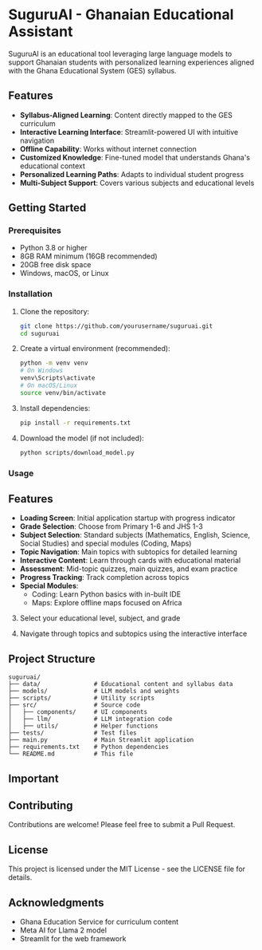 # SuguruAI - Ghanaian Educational Assistant

SuguruAI is an educational tool leveraging large language models to support Ghanaian students with personalized learning experiences aligned with the Ghana Educational System (GES) syllabus.

## Features

- **Syllabus-Aligned Learning**: Content directly mapped to the GES curriculum
- **Interactive Learning Interface**: Streamlit-powered UI with intuitive navigation
- **Offline Capability**: Works without internet connection
- **Customized Knowledge**: Fine-tuned model that understands Ghana's educational context
- **Personalized Learning Paths**: Adapts to individual student progress
- **Multi-Subject Support**: Covers various subjects and educational levels

## Getting Started

### Prerequisites

- Python 3.8 or higher
- 8GB RAM minimum (16GB recommended)
- 20GB free disk space
- Windows, macOS, or Linux

### Installation

1. Clone the repository:
   ```bash
   git clone https://github.com/yourusername/suguruai.git
   cd suguruai
   ```

2. Create a virtual environment (recommended):
   ```bash
   python -m venv venv
   # On Windows
   venv\Scripts\activate
   # On macOS/Linux
   source venv/bin/activate
   ```

3. Install dependencies:
   ```bash
   pip install -r requirements.txt
   ```

4. Download the model (if not included):
   ```bash
   python scripts/download_model.py
   ```

### Usage

## Features

- **Loading Screen**: Initial application startup with progress indicator
- **Grade Selection**: Choose from Primary 1-6 and JHS 1-3
- **Subject Selection**: Standard subjects (Mathematics, English, Science, Social Studies) and special modules (Coding, Maps)
- **Topic Navigation**: Main topics with subtopics for detailed learning
- **Interactive Content**: Learn through cards with educational material
- **Assessment**: Mid-topic quizzes, main quizzes, and exam practice
- **Progress Tracking**: Track completion across topics
- **Special Modules**:
  - Coding: Learn Python basics with in-built IDE
  - Maps: Explore offline maps focused on Africa

3. Select your educational level, subject, and grade

4. Navigate through topics and subtopics using the interactive interface

## Project Structure

```
suguruai/
├── data/               # Educational content and syllabus data
├── models/             # LLM models and weights
├── scripts/            # Utility scripts
├── src/                # Source code
│   ├── components/     # UI components
│   ├── llm/            # LLM integration code
│   ├── utils/          # Helper functions
├── tests/              # Test files
├── main.py             # Main Streamlit application
├── requirements.txt    # Python dependencies
└── README.md           # This file
```

## Important

## Contributing

Contributions are welcome! Please feel free to submit a Pull Request.

## License

This project is licensed under the MIT License - see the LICENSE file for details.

## Acknowledgments

- Ghana Education Service for curriculum content
- Meta AI for Llama 2 model
- Streamlit for the web framework 